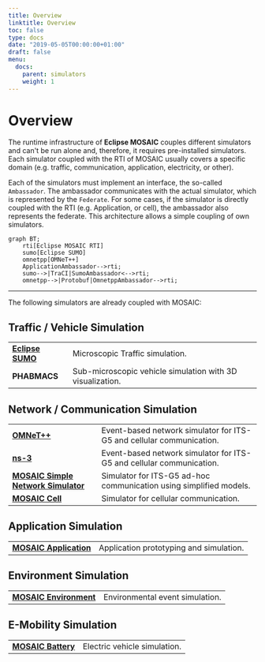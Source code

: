 ```yaml
---
title: Overview
linktitle: Overview
toc: false
type: docs
date: "2019-05-05T00:00:00+01:00"
draft: false
menu:
  docs:
    parent: simulators
    weight: 1
---
```


# Overview

The runtime infrastructure of **Eclipse MOSAIC** couples different simulators and can't be run alone 
and, therefore, it requires pre-installed simulators. Each simulator coupled with the RTI of MOSAIC usually covers a specific 
domain (e.g. traffic, communication, application, electricity, or other). 

Each of the simulators must implement an interface, the so-called `Ambassador`. 
The ambassador communicates with the actual simulator, which is represented by the `Federate`. 
For some cases, if the simulator is directly coupled with the RTI (e.g. Application, or cell), the ambassador also 
represents the federate. This architecture allows a simple coupling of own simulators.

```mermaid
graph BT;
    rti[Eclipse MOSAIC RTI]
    sumo[Eclipse SUMO]
    omnetpp[OMNeT++]   
    ApplicationAmbassador-->rti;
    sumo-->|TraCI|SumoAmbassador<-->rti;
    omnetpp-->|Protobuf|OmnetppAmbassador-->rti;
```
---

The following simulators are already coupled with MOSAIC:

<style>
table th:first-of-type {
    width: 25%;
}
table th:nth-of-type(2) {
    width: 75%;
}
</style>


## Traffic / Vehicle Simulation

||| 
|-|-|
| [**Eclipse SUMO**](</docs/simulators/sumo/>) | Microscopic Traffic simulation. |
| **PHABMACS**     | Sub-microscopic vehicle simulation with 3D visualization. |

## Network / Communication Simulation

||| 
|-|-|
| [**OMNeT++**](</docs/simulators/omnetpp/>) | Event-based network simulator for ITS-G5 and cellular communication. |
| [**ns-3**](</docs/simulators/ns-3/>) |  Event-based network simulator for ITS-G5 and cellular communication. |
| [**MOSAIC Simple Network Simulator**](</docs/simulators/sns/>) | Simulator for ITS-G5 ad-hoc communication using simplified models. |
| [**MOSAIC Cell**](</docs/simulators/cell/>) |  Simulator for cellular communication. |

## Application Simulation

|||  
|-|-|
| [**MOSAIC Application**](</docs/simulators/application_simulator/>) | Application prototyping and simulation. |

## Environment Simulation 

||| 
|-|-|
| [**MOSAIC Environment**](</docs/simulators/environment_simulator/>) | Environmental event simulation.|

## E-Mobility Simulation 

||| 
|-|-|
| [**MOSAIC Battery**](</docs/simulators/battery_simulator/>) | Electric vehicle simulation. |